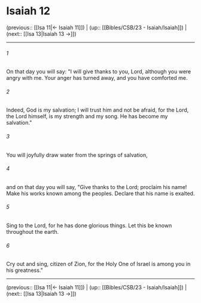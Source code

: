 # Isaiah 12

(previous:: [[Isa 11|← Isaiah 11]]) | (up:: [[Bibles/CSB/23 - Isaiah/Isaiah]]) | (next:: [[Isa 13|Isaiah 13 →]])

***


###### 1 
On that day you will say: "I will give thanks to you, Lord, although you were angry with me. Your anger has turned away, and you have comforted me. 

###### 2 
Indeed, God is my salvation; I will trust him and not be afraid, for the Lord, the Lord himself, is my strength and my song. He has become my salvation." 

###### 3 
You will joyfully draw water from the springs of salvation, 

###### 4 
and on that day you will say, "Give thanks to the Lord; proclaim his name! Make his works known among the peoples. Declare that his name is exalted. 

###### 5 
Sing to the Lord, for he has done glorious things. Let this be known throughout the earth. 

###### 6 
Cry out and sing, citizen of Zion, for the Holy One of Israel is among you in his greatness."

***

(previous:: [[Isa 11|← Isaiah 11]]) | (up:: [[Bibles/CSB/23 - Isaiah/Isaiah]]) | (next:: [[Isa 13|Isaiah 13 →]])
